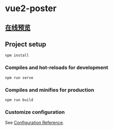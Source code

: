 # vue2-poster

## [在线预览](https://vue2-poster-8ggpmv9240591e60-1254294849.ap-shanghai.app.tcloudbase.com)

## Project setup
```
npm install
```

### Compiles and hot-reloads for development
```
npm run serve
```

### Compiles and minifies for production
```
npm run build
```

### Customize configuration
See [Configuration Reference](https://cli.vuejs.org/config/).
